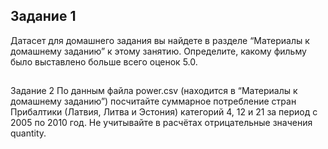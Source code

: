 ## Задание 1
Датасет для домашнего задания вы найдете в разделе “Материалы к домашнему заданию” к этому занятию.
Определите, какому фильму было выставлено больше всего оценок 5.0.## 
 
Задание 2
По данным файла power.csv (находится в “Материалы к домашнему заданию”) посчитайте суммарное потребление стран Прибалтики (Латвия, Литва и Эстония) категорий 4, 12 и 21 за период с 2005 по 2010 год. Не учитывайте в расчётах отрицательные значения quantity.